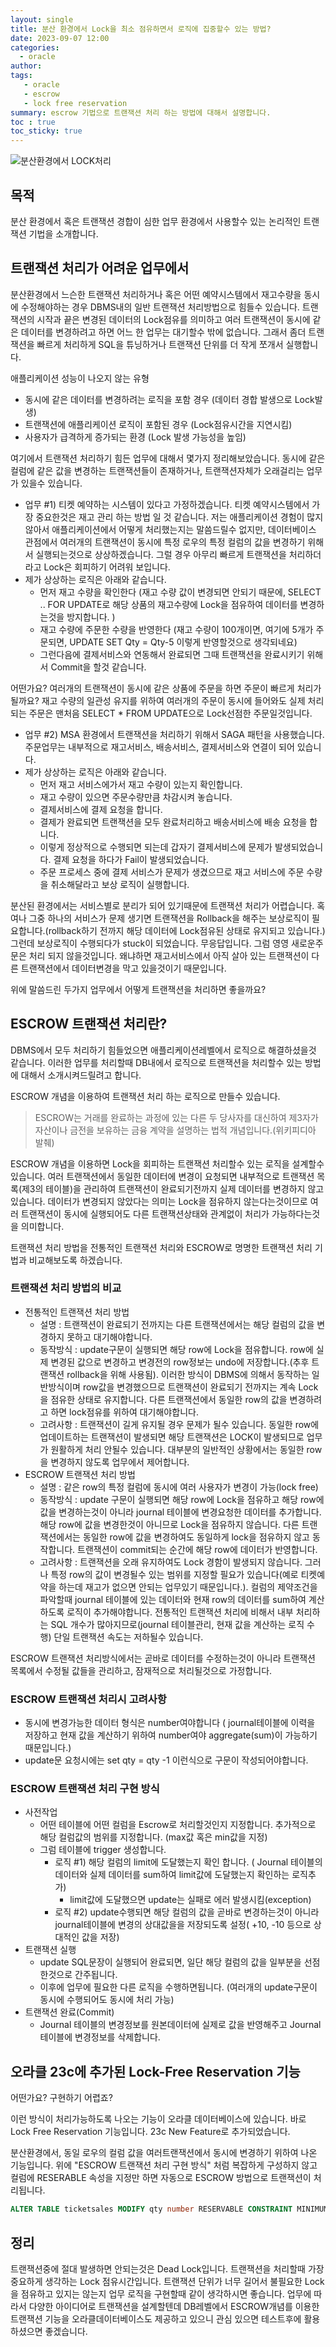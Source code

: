 ```yaml
---
layout: single
title: 분산 환경에서 Lock을 최소 점유하면서 로직에 집중할수 있는 방법?
date: 2023-09-07 12:00
categories: 
  - oracle
author: 
tags: 
   - oracle
   - escrow
   - lock free reservation
summary: escrow 기법으로 트랜잭션 처리 하는 방법에 대해서 설명합니다. 
toc : true  
toc_sticky: true
---
```


![분산환경에서 LOCK처리](https://github.com/kosate/kosate.github.io/tree/main/assets/images/blog/lock_dstributed.jpg)

## 목적 

분산 환경에서 혹은 트랜잭션 경합이 심한 업무 환경에서 사용할수 있는 논리적인 트랜잭션 기법을 소개합니다. 

## 트랜잭션 처리가 어려운 업무에서

분산환경에서 느슨한 트랜잭션 처리하거나 혹은 어떤 예약시스템에서 재고수량을 동시에 수정해야하는 경우 DBMS내의 일반 트랜잭션 처리방법으로 힘들수 있습니다.
트랜잭션의 시작과 끝은 변경된 데이터의 Lock점유를 의미하고 여러 트랜잭션이 동시에 같은 데이터를 변경하려고 하면 어느 한 업무는 대기할수 밖에 없습니다. 
그래서 좀더 트랜잭션을 빠르게 처리하게 SQL을 튜닝하거나 트랜잭션 단위를 더 작게 쪼개서 실행합니다. 

애플리케이션 성능이 나오지 않는 유형
- 동시에 같은 데이터를 변경하려는 로직을 포함 경우 (데이터 경합 발생으로 Lock발생)
- 트랜잭션에 애플리케이션 로직이 포함된 경우 (Lock점유시간을 지연시킴)
- 사용자가 급격하게 증가되는 환경 (Lock 발생 가능성을 높임)

여기에서 트랜잭션 처리하기 힘든 업무에 대해서 몇가지 정리해보았습니다. 
동시에 같은 컬럼에 같은 값을 변경하는 트랜잭션들이 존재하거나, 트랜잭션자체가 오래걸리는 업무가 있을수 있습니다. 

- 업무 #1) 티켓 예약하는 시스템이 있다고 가정하겠습니다. 티켓 예약시스템에서 가장 중요한것은 재고 관리 하는 방법 일 것 같습니다. 저는 애플리케이션 경험이 많지 않아서 애플리케이션에서 어떻게 처리했는지는 말씀드릴수 없지만, 데이터베이스 관점에서 여러개의 트랜잭션이 동시에 특정 로우의 특정 컬럼의 값을 변경하기 위해서 실행되는것으로 상상하겠습니다.
그럴 경우 아무리 빠르게 트랜잭션을 처리하더라고 Lock은 회피하기 어려워 보입니다. 
- 제가 상상하는 로직은 아래와 같습니다. 
  - 먼저 재고 수량을 확인한다 (재고 수량 값이 변경되면 안되기 때문에, SELECT .. FOR UPDATE로 해당 상품의 재고수량에 Lock을 점유하여 데이터를 변경하는것을 방지합니다. )
  - 재고 수량에 주문한 수량을 반영한다 (재고 수량이 100개이면, 여기에 5개가 주문되면, UPDATE SET Qty = Qty-5 이렇게 반영할것으로 생각되네요)
  - 그런다음에 결제서비스와 연동해서 완료되면 그때 트랜잭션을 완료시키기 위해서 Commit을 할것 같습니다.

어떤가요? 여러개의 트랜잭션이 동시에 같은 상품에 주문을 하면 주문이 빠르게 처리가 될까요? 
재고 수량의 일관성 유지를 위하여 여러개의 주문이 동시에 들어와도 실제 처리되는 주문은 맨처음 SELECT * FROM UPDATE으로 Lock선점한 주문일것입니다.

- 업무 #2) MSA 환경에서 트랜잭션을 처리하기 위해서 SAGA 패턴을 사용했습니다. 주문업무는 내부적으로 재고서비스, 배송서비스, 결제서비스와 연결이 되어 있습니다. 
- 제가 상상하는 로직은 아래와 같습니다. 
  - 먼저 재고 서비스에가서 재고 수량이 있는지 확인합니다. 
  - 재고 수량이 있으면 주문수량만큼 차감시켜 놓습니다.
  - 결제서비스에 결제 요청을 합니다. 
  - 결제가 완료되면 트랜잭션을 모두 완료처리하고 배송서비스에 배송 요청을 합니다. 
  - 이렇게 정상적으로 수행되면 되는데 갑자기 결제서비스에 문제가 발생되었습니다. 결제 요청을 하다가 Fail이 발생되었습니다. 
  - 주문 프로세스 중에 결제 서비스가 문제가 생겼으므로 재고 서비스에 주문 수량을 취소해달라고 보상 로직이 실행합니다.

분산된 환경에서는 서비스별로 분리가 되어 있기때문에 트랜잭션 처리가 어렵습니다. 혹여나 그중 하나의 서비스가 문제 생기면 트랜잭션을 Rollback을 해주는 보상로직이 필요합니다.(rollback하기 전까지 해당 데이터에 Lock점유된 상태로 유지되고 있습니다.)
그런데 보상로직이 수행되다가 stuck이 되었습니다. 무응답입니다. 그럼 영영 새로운주문은 처리 되지 않을것입니다. 왜냐하면 재고서비스에서 아직 살아 있는 트랜잭션이 다른 트랜잭션에서 데이터변경을 막고 있을것이기 때문입니다.

위에 말씀드린 두가지 업무에서 어떻게 트랜잭션을 처리하면 좋을까요?

## ESCROW 트랜잭션 처리란?

DBMS에서 모두 처리하기 힘들었으면 애플리케이션레벨에서 로직으로 해결하셨을것 같습니다.
이러한 업무를 처리할때 DB내에서 로직으로 트랜잭션을 처리할수 있는 방법에 대해서 소개시켜드릴려고 합니다. 

ESCROW 개념을 이용하여 트랜잭션 처리 하는 로직으로 만들수 있습니다. 
> ESCROW는 거래를 완료하는 과정에 있는 다른 두 당사자를 대신하여 제3자가 자산이나 금전을 보유하는 금융 계약을 설명하는 법적 개념입니다.(위키피디아 발췌) 

ESCROW 개념을 이용하면 Lock을 회피하는 트랜잭션 처리할수 있는 로직을 설계할수 있습니다. 
여러 트랜잭션에서 동일한 데이터에 변경이 요청되면 내부적으로 트랜잭션 목록(제3의 테이블)을 관리하여 트랜잭션이 완료되기전까지 실제 데이터를 변경하지 않고 있습니다.
데이터가 변경되지 않았다는 의미는 Lock을 점유하지 않는다는것이므로 여러 트랜잭션이 동시에 실행되어도 다른 트랜잭션상태와 관계없이 처리가 가능하다는것을 의미합니다. 

트랜잭션 처리 방법을 전통적인 트랜잭션 처리와 ESCROW로 명명한 트랜잭션 처리 기법과 비교해보도록 하겠습니다. 

### 트랜잭션 처리 방법의 비교
  - 전통적인 트랜잭션 처리 방법 
    - 설명 : 트랜잭션이 완료되기 전까지는 다른 트랜잭션에서는 해당 컬럼의 값을 변경하지 못하고 대기해야합니다.
    - 동작방식 : update구문이 실행되면 해당 row에 Lock을 점유합니다. row에 실제 변경된 값으로 변경하고 변경전의 row정보는 undo에 저장합니다.(추후 트랜잭션 rollback을 위해 사용됨). 이러한 방식이 DBMS에 의해서 동작하는 일반방식이며 row값을 변경했으므로 트랜잭션이 완료되기 전까지는 계속 Lock을 점유한 상태로 유지합니다. 다른 트랜잭션에서 동일한 row의 값을 변경하려고 하면 lock점유를 위하여 대기해야합니다.
    - 고려사항 : 트랜잭션이 길게 유지될 경우 문제가 될수 있습니다. 동일한 row에 업데이트하는 트랜잭션이 발생되면 해당 트랜잭션은 LOCK이 발생되므로 업무가 원활하게 처리 안될수 있습니다. 대부분의 일반적인 상황에서는 동일한 row을 변경하지 않도록 업무에서 제어합니다.
  - ESCROW 트랜잭션 처리 방법
    - 설명 : 같은 row의 특정 컬럼에 동시에 여러 사용자가 변경이 가능(lock free)
    - 동작방식 : update 구문이 실행되면 해당 row에 Lock을 점유하고 해당 row에 값을 변경하는것이 아니라 journal 테이블에 변경요청한 데이터를 추가합니다. 해당 row에 값을 변경한것이 아니므로 Lock을 점유하지 않습니다. 다른 트랜잭션에서는 동일한 row에 값을 변경하여도 동일하게 lock을 점유하지 않고 동작합니다. 트랜잭션이 commit되는 순간에 해당 row에 데이터가 반영합니다.
    - 고려사항 : 트랜잭션을 오래 유지하여도 Lock 경함이 발생되지 않습니다. 그러나 특정 row의 값이 변경될수 있는 범위를 지정할 필요가 있습니다(예로 티켓예약을 하는데 재고가 없으면 안되는 업무있기 때문입니다.). 컬럼의 제약조건을 파악할때 journal 테이블에 있는 데이터와 현재 row의 데이터를 sum하여 계산하도록 로직이 추가해야합니다. 전통적인 트랜잭션 처리에 비해서 내부 처리하는 SQL 개수가 많아지므로(journal 테이블관리, 현재 값을 계산하는 로직 수행) 단일 트랜잭션 속도는 저하될수 있습니다.

ESCROW 트랜잭션 처리방식에서는 곧바로 데이터를 수정하는것이 아니라 트랜잭션 목록에서 수정될 값들을 관리하고, 잠재적으로 처리될것으로 가정합니다.

### ESCROW 트랜잭션 처리시 고려사항
  - 동시에 변경가능한 데이터 형식은 number여야합니다 ( journal테이블에 이력을 저장하고 현재 값을 계산하기 위하여 number여야 aggregate(sum)이 가능하기 때문입니다.)
  - update문 요청시에는 set qty = qty -1 이런식으로 구문이 작성되어야합니다. 

### ESCROW 트랜잭션 처리 구현 방식
 - 사전작업 
   - 어떤 테이블에 어떤 컬럼을 Escrow로 처리할것인지 지정합니다. 추가적으로 해당 컬럼값의 범위를 지정합니다. (max값 혹은 min값을 지정)
   - 그럼 테이블에 trigger 생성합니다. 
     - 로직 #1) 해당 컬럼의 limit에 도달했는지 확인 합니다. ( Journal 테이블의 데이터와 실제 데이터를 sum하여 limit값에 도달했는지 확인하는 로직추가)
       - limit값에 도달했으면 update는 실패로 에러 발생시킴(exception)
     - 로직 #2) update수행되면 해당 컬럼의 값을 곧바로 변경하는것이 아니라 journal테이블에 변경의 상대값을을 저장되도록 설정( +10, -10 등으로 상대적인 값을 저장)
 - 트랜잭션 실행
   - update SQL문장이 실행되어 완료되면, 일단 해당 컬럼의 값을 일부분을 선점한것으로 간주됩니다.
   - 이후에 업무에 필요한 다른 로직을 수행하면됩니다. (여러개의 update구문이 동시에 수행되어도 동시에 처리 가능)
 - 트랜잭션 완료(Commit)
   - Journal 테이블의 변경정보를 원본데이터에 실제로 값을 반영해주고 Journal 테이블에 변경정보를 삭제합니다.
  
## 오라클 23c에 추가된 Lock-Free Reservation 기능

어떤가요? 구현하기 어렵죠? 

이런 방식이 처리가능하도록 나오는 기능이 오라클 데이터베이스에 있습니다. 바로 Lock Free Reservation 기능입니다. 23c New Feature로 추가되었습니다. 

분산환경에서, 동일 로우의 컬럼 값을 여러트랜잭션에서 동시에 변경하기 위하여 나온 기능입니다.
위에 "ESCROW 트랜잭션 처리 구현 방식" 처럼 복잡하게 구성하지 않고 컬럼에 RESERABLE 속성을 지정만 하면 자동으로 ESCROW 방법으로 트랜잭션이 처리됩니다. 
```sql
ALTER TABLE ticketsales MODIFY qty number RESERVABLE CONSTRAINT MINIMUM_CAPACITY CHECK (qty >= 10)
```

## 정리

트랜잭션중에 절대 발생하면 안되는것은 Dead Lock입니다. 트랜잭션을 처리할때 가장 중요하게 생각하는 Lock 점유시간입니다. 트랜잭션 단위가 너무 길어서 불필요한 Lock을 점유하고 있지는 않는지 업무 로직을 구현할때 같이 생각하시면 좋습니다.
업무에 따라서 다양한 아이디어로 트랜잭션을 설계할텐데 DB레벨에서 ESCROW개념를 이용한 트랜잭션 기능을 오라클데이터베이스도 제공하고 있으니 관심 있으면 테스트후에 활용하셨으면 좋겠습니다. 
